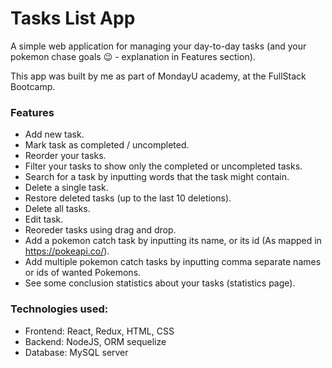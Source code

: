 # Tasks List App

A simple web application for managing your day-to-day tasks (and your pokemon chase goals 😉 - explanation in Features section).

This app was built by me as part of MondayU academy, at the FullStack Bootcamp.

### Features

- Add new task.
- Mark task as completed / uncompleted.
- Reorder your tasks.
- Filter your tasks to show only the completed or uncompleted tasks.
- Search for a task by inputting words that the task might contain.
- Delete a single task.
- Restore deleted tasks (up to the last 10 deletions).
- Delete all tasks.
- Edit task.
- Reoreder tasks using drag and drop.
- Add a pokemon catch task by inputting its name, or its id (As mapped in https://pokeapi.co/).
- Add multiple pokemon catch tasks by inputting comma separate names or ids of wanted Pokemons.
- See some conclusion statistics about your tasks (statistics page).


### Technologies used:

- Frontend: React, Redux, HTML, CSS
- Backend: NodeJS, ORM sequelize
- Database: MySQL server
